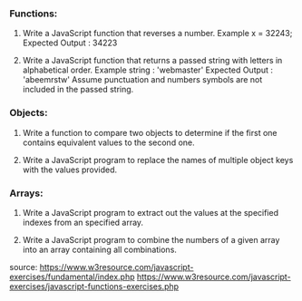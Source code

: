 ### Functions:

1. Write a JavaScript function that reverses a number.
Example x = 32243;
Expected Output : 34223

2. Write a JavaScript function that returns a passed string with letters in alphabetical order.
Example string : 'webmaster'
Expected Output : 'abeemrstw'
Assume punctuation and numbers symbols are not included in the passed string.


### Objects:

1. Write a function to compare two objects to determine if the first one contains equivalent values to the second one.

14. Write a JavaScript program to replace the names of multiple object keys with the values provided.

### Arrays:

1. Write a JavaScript program to extract out the values at the specified indexes from an specified array.

2. Write a JavaScript program to combine the numbers of a given array into an array containing all combinations.

source:
https://www.w3resource.com/javascript-exercises/fundamental/index.php
https://www.w3resource.com/javascript-exercises/javascript-functions-exercises.php
